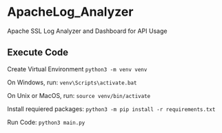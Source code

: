 # ApacheLog_Analyzer
Apache SSL Log Analyzer and Dashboard for API Usage


## Execute Code

Create Virtual Environment
```python3 -m venv venv```

On Windows, run:
```venv\Scripts\activate.bat```

On Unix or MacOS, run:
```source venv/bin/activate```


Install requiered packages:
```python3 -m pip install -r requirements.txt```

Run Code:
```python3 main.py```